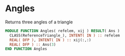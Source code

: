 # Angles

Returns three angles of a triangle

```fortran
MODULE FUNCTION Angles( refelem, xij ) RESULT( Ans )
  CLASS(ReferenceTriangle_), INTENT( IN ) :: refelem
  REAL( DFP ), INTENT( IN ) :: xij(:,:)
  REAL( DFP ) :: Ans(3)
END FUNCTION Angles
```
